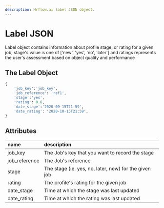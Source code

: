 ```yaml
---
description: Hrflow.ai label JSON object.
---
```


# Label JSON

Label object contains information about profile stage, or rating for a given job, stage's value is one of \['new', 'yes', 'no', 'later'\] and ratings represents the user's assessment based on object quality and performance

## The Label Object

```python
{
    'job_key':'job_key',
    'job_reference': 'ref1',
    'stage':'yes',
    'rating': 0.6,
    'date_stage':'2020-09-15T21:59',
    'date_rating': '2020-10-15T21:59',
}
```

## Attributes

| name | description |
| :--- | :--- |
| job\_key | The Job's key that you want to record the stage |
| job\_reference | The Job's reference |
| stage | The stage \(ie. yes, no, later, new\) for the given job |
| rating | The profile's rating for the given job |
| date\_stage | Time at which the stage was last updated |
| date\_rating | Time at which the rating was last updated |

